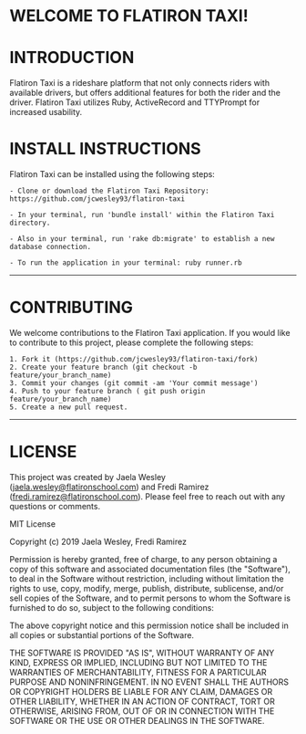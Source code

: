 # WELCOME TO FLATIRON TAXI! 



# INTRODUCTION 

Flatiron Taxi is a rideshare platform that not only connects riders with available drivers, but offers additional features for both the rider and the driver. 
Flatiron Taxi utilizes Ruby, ActiveRecord and TTYPrompt for increased usability.


# INSTALL INSTRUCTIONS

Flatiron Taxi can be installed using the following steps: 

	- Clone or download the Flatiron Taxi Repository: https://github.com/jcwesley93/flatiron-taxi

	- In your terminal, run 'bundle install' within the Flatiron Taxi directory. 

	- Also in your terminal, run 'rake db:migrate' to establish a new database connection. 

	- To run the application in your terminal: ruby runner.rb
-----

# CONTRIBUTING 

We welcome contributions to the Flatiron Taxi application. If you would like to contribute to this project, please complete the following steps: 

	1. Fork it (https://github.com/jcwesley93/flatiron-taxi/fork)
	2. Create your feature branch (git checkout -b feature/your_branch_name)
	3. Commit your changes (git commit -am 'Your commit message')
	4. Push to your feature branch ( git push origin feature/your_branch_name)
	5. Create a new pull request. 
-----


# LICENSE 

This project was created by Jaela Wesley (jaela.wesley@flatironschool.com) and Fredi Ramirez (fredi.ramirez@flatironschool.com). Please feel free to reach out with any questions or comments. 

MIT License

Copyright (c) 2019 Jaela Wesley, Fredi Ramirez

Permission is hereby granted, free of charge, to any person obtaining a copy
of this software and associated documentation files (the "Software"), to deal
in the Software without restriction, including without limitation the rights
to use, copy, modify, merge, publish, distribute, sublicense, and/or sell
copies of the Software, and to permit persons to whom the Software is
furnished to do so, subject to the following conditions:

The above copyright notice and this permission notice shall be included in all
copies or substantial portions of the Software.

THE SOFTWARE IS PROVIDED "AS IS", WITHOUT WARRANTY OF ANY KIND, EXPRESS OR
IMPLIED, INCLUDING BUT NOT LIMITED TO THE WARRANTIES OF MERCHANTABILITY,
FITNESS FOR A PARTICULAR PURPOSE AND NONINFRINGEMENT. IN NO EVENT SHALL THE
AUTHORS OR COPYRIGHT HOLDERS BE LIABLE FOR ANY CLAIM, DAMAGES OR OTHER
LIABILITY, WHETHER IN AN ACTION OF CONTRACT, TORT OR OTHERWISE, ARISING FROM,
OUT OF OR IN CONNECTION WITH THE SOFTWARE OR THE USE OR OTHER DEALINGS IN THE
SOFTWARE.


